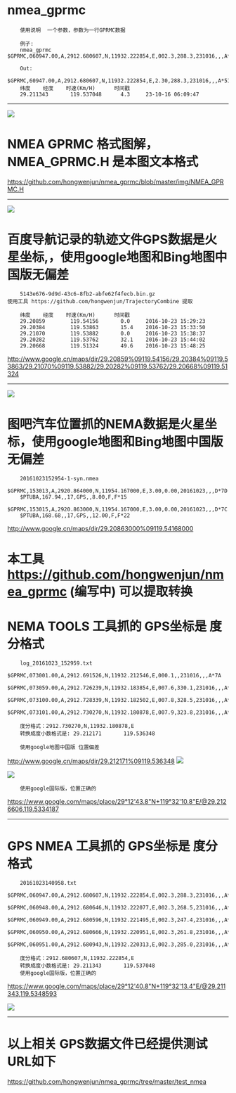# nmea_gprmc
		
		使用说明  一个参数，参数为一行GPRMC数据
		
		例子:
		nmea_gprmc  $GPRMC,060947.00,A,2912.680607,N,11932.222854,E,002.3,288.3,231016,,,A*51

		Out:
		$GPRMC,60947.00,A,2912.680607,N,11932.222854,E,2.30,288.3,231016,,,A*51
		纬度    经度    时速(Km/H)      时间戳
		29.211343       119.537048      4.3     23-10-16 06:09:47

***

![](https://github.com/hongwenjun/nmea_gprmc/blob/master/img/nmea_gprmc.png) 
# NMEA GPRMC 格式图解，NMEA_GPRMC.H 是本图文本格式
https://github.com/hongwenjun/nmea_gprmc/blob/master/img/NMEA_GPRMC.H
		
		
***		
		
![](https://github.com/hongwenjun/nmea_gprmc/blob/master/img/bdgps_in_china_google.jpg)  
		
# 百度导航记录的轨迹文件GPS数据是火星坐标,，使用google地图和Bing地图中国版无偏差
		5143e676-9d9d-43c6-8fb2-abfe62f4fecb.bin.gz
	使用工具 https://github.com/hongwenjun/TrajectoryCombine 提取
		
		纬度    经度    时速(Km/H)      时间戳
		29.20859        119.54156       0.0     2016-10-23 15:29:23
		29.20384        119.53863       15.4    2016-10-23 15:33:50
		29.21070        119.53882       0.0     2016-10-23 15:38:37
		29.20282        119.53762       32.1    2016-10-23 15:44:02
		29.20668        119.51324       49.6    2016-10-23 15:48:25
		
http://www.google.cn/maps/dir/29.20859%09119.54156/29.20384%09119.53863/29.21070%09119.53882/29.20282%09119.53762/29.20668%09119.51324
		
***

![](https://github.com/hongwenjun/nmea_gprmc/blob/master/img/mapbar_in_bing.jpg)  

		
# 图吧汽车位置抓的NEMA数据是火星坐标，使用google地图和Bing地图中国版无偏差
		20161023152954-1-syn.nmea
		$GPRMC,153013,A,2920.864000,N,11954.167000,E,3.00,0.00,20161023,,,D*7D
		$PTUBA,167.94,,17,GPS,,8.00,F,F*15
		$GPRMC,153015,A,2920.863000,N,11954.167000,E,3.00,0.00,20161023,,,D*7C
		$PTUBA,168.68,,17,GPS,,12.00,F,F*22
		
http://www.google.cn/maps/dir/29.20863000%09119.54168000
		
# 本工具 https://github.com/hongwenjun/nmea_gprmc (编写中) 可以提取转换
		
# NEMA TOOLS 工具抓的 GPS坐标是 度分格式
		
		log_20161023_152959.txt
		$GPRMC,073001.00,A,2912.691526,N,11932.212546,E,000.1,,231016,,,A*7A
		$GPRMC,073059.00,A,2912.726239,N,11932.183854,E,007.6,330.1,231016,,,A*59
		$GPRMC,073100.00,A,2912.728339,N,11932.182502,E,007.8,328.5,231016,,,A*57
		$GPRMC,073101.00,A,2912.730270,N,11932.180878,E,007.9,323.8,231016,,,A*56
		
		度分格式：2912.730270,N,11932.180878,E
		转换成度小数格式是: 29.212171       119.536348
		
		使用google地图中国版 位置偏差
http://www.google.cn/maps/dir/29.212171%09119.536348
![](https://github.com/hongwenjun/nmea_gprmc/blob/master/img/NEMA_in_china_google.jpg)  

![](https://github.com/hongwenjun/nmea_gprmc/blob/master/img/NEMA_in_google.jpg)  
		
		使用google国际版，位置正确的
https://www.google.com/maps/place/29°12'43.8"N+119°32'10.8"E/@29.2126606,119.5334187

***

# GPS NMEA 工具抓的 GPS坐标是 度分格式
		
		20161023140958.txt
		$GPRMC,060947.00,A,2912.680607,N,11932.222854,E,002.3,288.3,231016,,,A*51
		$GPRMC,060948.00,A,2912.680646,N,11932.222077,E,002.3,268.5,231016,,,A*5A
		$GPRMC,060949.00,A,2912.680596,N,11932.221495,E,002.3,247.4,231016,,,A*52
		$GPRMC,060950.00,A,2912.680666,N,11932.220951,E,002.3,261.8,231016,,,A*5A
		$GPRMC,060951.00,A,2912.680943,N,11932.220313,E,002.3,285.0,231016,,,A*5D
		
		度分格式：2912.680607,N,11932.222854,E
		转换成度小数格式是: 29.211343       119.537048
		使用google国际版，位置正确的
https://www.google.com/maps/place/29°12'40.8"N+119°32'13.4"E/@29.211343,119.5348593

![](https://github.com/hongwenjun/nmea_gprmc/blob/master/img/GPS_NMEA_in_google.jpg)  

***

# 以上相关 GPS数据文件已经提供测试 URL如下
https://github.com/hongwenjun/nmea_gprmc/tree/master/test_nmea
